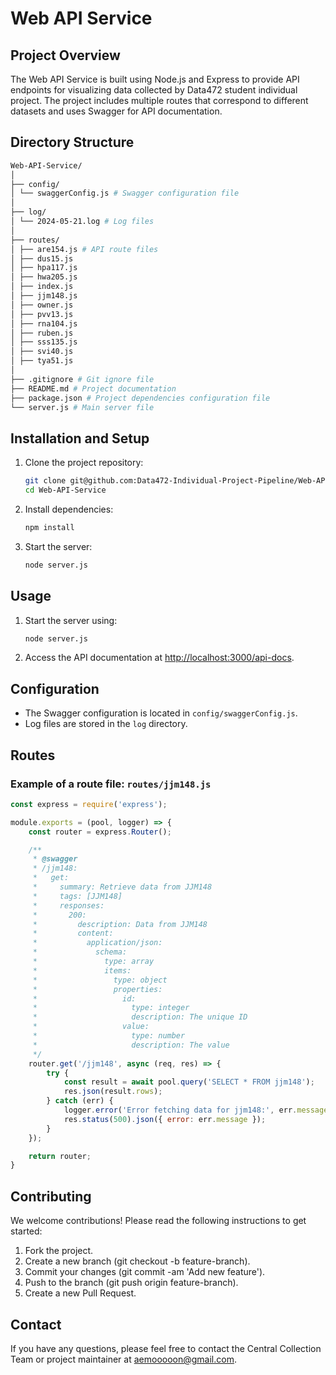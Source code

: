 # Web API Service

## Project Overview

The Web API Service is built using Node.js and Express to provide API endpoints for visualizing data collected by Data472 student individual project. The project includes multiple routes that correspond to different datasets and uses Swagger for API documentation.

## Directory Structure

```bash
Web-API-Service/
│
├── config/
│ └── swaggerConfig.js # Swagger configuration file
│
├── log/
│ └── 2024-05-21.log # Log files
│
├── routes/
│ ├── are154.js # API route files
│ ├── dus15.js
│ ├── hpa117.js
│ ├── hwa205.js
│ ├── index.js
│ ├── jjm148.js
│ ├── owner.js
│ ├── pvv13.js
│ ├── rna104.js
│ ├── ruben.js
│ ├── sss135.js
│ ├── svi40.js
│ ├── tya51.js
│
├── .gitignore # Git ignore file
├── README.md # Project documentation
├── package.json # Project dependencies configuration file
└── server.js # Main server file
```


## Installation and Setup

1. Clone the project repository:

    ```sh
    git clone git@github.com:Data472-Individual-Project-Pipeline/Web-API-Service.git
    cd Web-API-Service
    ```

2. Install dependencies:

    ```sh
    npm install
    ```

3. Start the server:

    ```sh
    node server.js
    ```

## Usage

1. Start the server using:

    ```sh
    node server.js
    ```

2. Access the API documentation at [http://localhost:3000/api-docs](http://localhost:3000/api-docs).

## Configuration

- The Swagger configuration is located in `config/swaggerConfig.js`.
- Log files are stored in the `log` directory.

## Routes

### Example of a route file: `routes/jjm148.js`

```javascript
const express = require('express');

module.exports = (pool, logger) => {
    const router = express.Router();

    /**
     * @swagger
     * /jjm148:
     *   get:
     *     summary: Retrieve data from JJM148
     *     tags: [JJM148]
     *     responses:
     *       200:
     *         description: Data from JJM148
     *         content:
     *           application/json:
     *             schema:
     *               type: array
     *               items:
     *                 type: object
     *                 properties:
     *                   id:
     *                     type: integer
     *                     description: The unique ID
     *                   value:
     *                     type: number
     *                     description: The value
     */
    router.get('/jjm148', async (req, res) => {
        try {
            const result = await pool.query('SELECT * FROM jjm148');
            res.json(result.rows);
        } catch (err) {
            logger.error('Error fetching data for jjm148:', err.message);
            res.status(500).json({ error: err.message });
        }
    });

    return router;
}
```

## Contributing

We welcome contributions! Please read the following instructions to get started:

1. Fork the project.
2. Create a new branch (git checkout -b feature-branch).
3. Commit your changes (git commit -am 'Add new feature').
4. Push to the branch (git push origin feature-branch).
5. Create a new Pull Request.

## Contact

If you have any questions, please feel free to contact the Central Collection Team or project maintainer at aemooooon@gmail.com.